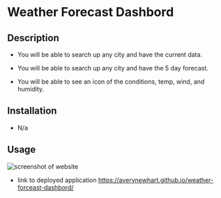 # Weather Forecast Dashbord

## Description

- You will be able to search up any city and have the current data.

- You will be able to search up any city and have the 5 day forecast.

- You will be able to see an icon of the conditions, temp, wind, and humidity.

## Installation

- N/a

## Usage

![screenshot of website](./assets/forecastSS.png)

- link to deployed application https://averynewhart.github.io/weather-forceast-dashbord/
